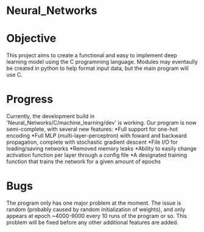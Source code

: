 # Neural_Networks

# Objective
  This project aims to create a functional and easy to implement deep learning model using the C programming language.
Modules may eventaully be created in python to help format input data, but the main program will use C.

# Progress
  Currently, the development build in 'Neural_Networks/C/machine_learning/dev' is working. Our program is now semi-complete, with several new features:
    *Full support for one-hot encoding
    *Full MLP (multi-layer-perceptron) with foward and backward propagation, complete with stochastic gradient descent
    *File I/O for loading/saving networks
    *Removed memory leaks
    *Ability to easily change activation function per layer through a config file
    *A designated training function that trains the network for a given amount of epochs
  
# Bugs
  The program only has one major problem at the moment. The issue is random (probably caused by random initialization of weights), and only appears at epoch ~4000-9000 every 10 runs of the program or so. This problem will be fixed before any other additional features are added.
  
